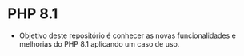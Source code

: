 # PHP 8.1

- Objetivo deste repositório é conhecer as novas funcionalidades e melhorias do PHP 8.1 aplicando um caso de uso.